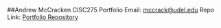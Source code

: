 ##Andrew McCracken CISC275 Portfolio 
Email: mccrack@udel.edu
Repo Link: [Portfolio Repository](https://github.com/mccrackudel/mccrackudel.github.io)
